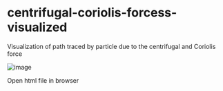 # centrifugal-coriolis-forcess-visualized
Visualization of path traced by particle due to the centrifugal and Coriolis force

![image](https://github.com/user-attachments/assets/f7de5a48-84d0-4472-a087-2c2ec3a646ff)

Open html file in browser
